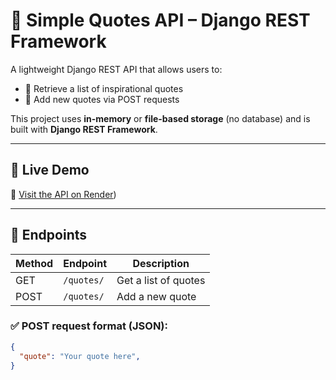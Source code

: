 # 📜 Simple Quotes API – Django REST Framework

A lightweight Django REST API that allows users to:

- 🔹 Retrieve a list of inspirational quotes
- 🔹 Add new quotes via POST requests

This project uses **in-memory** or **file-based storage** (no database) and is built with **Django REST Framework**.

---

## 🚀 Live Demo

🔗 [Visit the API on Render](https://quotes-api-50ku.onrender.com))  

---

## 📂 Endpoints

| Method | Endpoint     | Description             |
|--------|--------------|-------------------------|
| GET    | `/quotes/`   | Get a list of quotes    |
| POST   | `/quotes/`   | Add a new quote         |

### ✅ POST request format (JSON):
```json
{
  "quote": "Your quote here",
}
